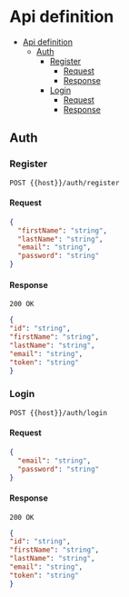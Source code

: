 ﻿# Api definition

- [Api definition](#api-definition)
  - [Auth](#auth)
    - [Register](#register)
      - [Request](#request)
      - [Response](#response)
    - [Login](#login)
      - [Request](#request)
      - [Response](#response)

## Auth

### Register

```http
POST {{host}}/auth/register
```

#### Request

```json
{
  "firstName": "string",
  "lastName": "string",
  "email": "string",
  "password": "string"
}
```

#### Response

```http
200 OK
```

```json
{
"id": "string",
"firstName": "string",
"lastName": "string",
"email": "string",
"token": "string"
}
```

### Login

```http
POST {{host}}/auth/login
```

#### Request

```json
{
  "email": "string",
  "password": "string"
}
```

#### Response

```http
200 OK
```

```json
{
"id": "string",
"firstName": "string",
"lastName": "string",
"email": "string",
"token": "string"
}
```
